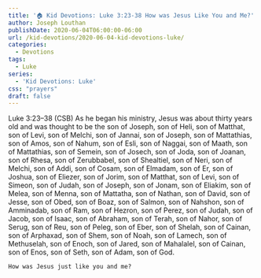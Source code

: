 ```yaml
---
title: '🏠 Kid Devotions: Luke 3:23-38 How was Jesus Like You and Me?'
author: Joseph Louthan
publishDate: 2020-06-04T06:00:00-06:00
url: /kid-devotions/2020-06-04-kid-devotions-luke/
categories:
  - Devotions
tags:
  - Luke
series:
  - 'Kid Devotions: Luke'
css: "prayers"
draft: false
---
```


Luke 3:23–38 (CSB) As he began his ministry, Jesus was about thirty years old and was thought to be the son of Joseph, son of Heli,  son of Matthat, son of Levi, son of Melchi, son of Jannai, son of Joseph,  son of Mattathias, son of Amos, son of Nahum, son of Esli, son of Naggai,  son of Maath, son of Mattathias, son of Semein, son of Josech, son of Joda,  son of Joanan, son of Rhesa, son of Zerubbabel, son of Shealtiel, son of Neri,  son of Melchi, son of Addi, son of Cosam, son of Elmadam, son of Er,  son of Joshua, son of Eliezer, son of Jorim, son of Matthat, son of Levi,  son of Simeon, son of Judah, son of Joseph, son of Jonam, son of Eliakim,  son of Melea, son of Menna, son of Mattatha, son of Nathan, son of David,  son of Jesse, son of Obed, son of Boaz, son of Salmon, son of Nahshon,  son of Amminadab, son of Ram, son of Hezron, son of Perez, son of Judah,  son of Jacob, son of Isaac, son of Abraham, son of Terah, son of Nahor,  son of Serug, son of Reu, son of Peleg, son of Eber, son of Shelah,  son of Cainan, son of Arphaxad, son of Shem, son of Noah, son of Lamech,  son of Methuselah, son of Enoch, son of Jared, son of Mahalalel, son of Cainan,  son of Enos, son of Seth, son of Adam, son of God.

```text
How was Jesus just like you and me?
```